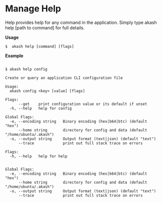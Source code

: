 # Manage Help

Help provides help for any command in the application.
Simply type akash help [path to command] for full details.

**Usage**

```shell
$  akash help [command] [flags]
```

**Example**

```shell

$ akash help config

Create or query an application CLI configuration file

Usage:
  akash config <key> [value] [flags]

Flags:
      --get    print configuration value or its default if unset
  -h, --help   help for config

Global Flags:
  -e, --encoding string   Binary encoding (hex|b64|btc) (default "hex")
      --home string       directory for config and data (default "/home/ubuntu/.akash")
  -o, --output string     Output format (text|json) (default "text")
      --trace             print out full stack trace on errors

```

```text
Flags:
  -h, --help   help for help


Global Flags:
  -e, --encoding string   Binary encoding (hex|b64|btc) (default "hex")
      --home string       directory for config and data (default "/home/ubuntu/.akash")
  -o, --output string     Output format (text|json) (default "text")
      --trace             print out full stack trace on errors

```